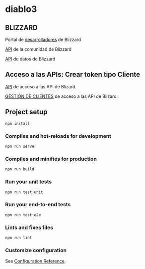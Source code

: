 # diablo3

## BLIZZARD
Portal de [desarrolladores](https://develop.battle.net/) de Blizzard

[API](https://develop.battle.net/documentation/diablo-3/community-apis) de la comunidad de Blizzard

[API](https://develop.battle.net/documentation/diablo-3/game-data-apis) de datos de Blizzard

## Acceso a las APIs: Crear token tipo Cliente
[API](https://develop.battle.net/access/clients/create) de acceso a las API de Blizard.

[GESTIÓN DE CLIENTES](https://develop.battle.net/access/clients) de acceso a las API de Blizard.


## Project setup
```
npm install
```

### Compiles and hot-reloads for development
```
npm run serve
```

### Compiles and minifies for production
```
npm run build
```

### Run your unit tests
```
npm run test:unit
```

### Run your end-to-end tests
```
npm run test:e2e
```

### Lints and fixes files
```
npm run lint
```

### Customize configuration
See [Configuration Reference](https://cli.vuejs.org/config/).
